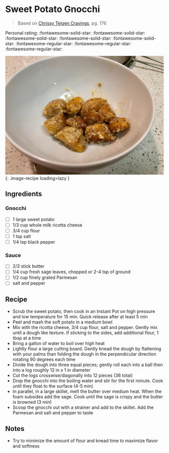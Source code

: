# Sweet Potato Gnocchi

> Based on [Chrissy Teigen Cravings], pg. 176

  [Chrissy Teigen Cravings]: https://www.penguinrandomhouse.com/books/252973/cravings-by-chrissy-teigen-with-adeena-sussman/

<!-- {cts} rating=2; (User can specify rating on scale of 1-5) -->

Personal rating: :fontawesome-solid-star: :fontawesome-solid-star: :fontawesome-solid-star: :fontawesome-solid-star: :fontawesome-solid-star: :fontawesome-regular-star: :fontawesome-regular-star: :fontawesome-regular-star:

<!-- {cte} -->

<!-- {cts} name_image=sweet_potato_gnocchi.jpeg; (User can specify image name) -->

![sweet_potato_gnocchi.jpeg](./sweet_potato_gnocchi.jpeg){: .image-recipe loading=lazy }

<!-- {cte} -->

## Ingredients

### Gnocchi

* [ ] 1 large sweet potato
* [ ] 1/3 cup whole milk ricotta cheese
* [ ] 3/4 cup flour
* [ ] 1 tsp salt
* [ ] 1/4 tsp black pepper

### Sauce

* [ ] 2/3 stick butter
* [ ] 1/4 cup fresh sage leaves, chopped or 2-4 tsp of ground
* [ ] 1/2 cup finely grated Parmesan
* [ ] salt and pepper

## Recipe

* Scrub the sweet potato, then cook in an Instant Pot on high pressure and low temperature for 15 min. Quick release after at least 5 min
* Peel and mash the soft potato in a medium bowl
* Mix with the ricotta cheese, 3/4 cup flour, salt and pepper. Gently mix until a dough like texture. If sticking to the sides, add additional flour, 1 tbsp at a time
* Bring a gallon of water to boil over high heat
* Lightly flour a large cutting board. Gently knead the dough by flattening with your palms than folding the dough in the perpendicular direction rotating 90 degrees each time
* Divide the dough into three equal pieces; gently roll each into a ball then into a log roughly 12 in x 1 in diameter
* Cut the logs crosswise/diagonally into 12 pieces (36 total)
* Drop the gnocchi into the boiling water and stir for the first minute. Cook until they float to the surface (4-5 min)
* In parallel, in a large skillet, melt the butter over medium heat. When the foam subsides add the sage. Cook until the sage is crispy and the butter is browned (3 min)
* Scoop the gnocchi out with a strainer and add to the skillet. Add the Parmesan and salt and pepper to taste

## Notes

* Try to minimize the amount of flour and knead time to maximize flavor and softness
